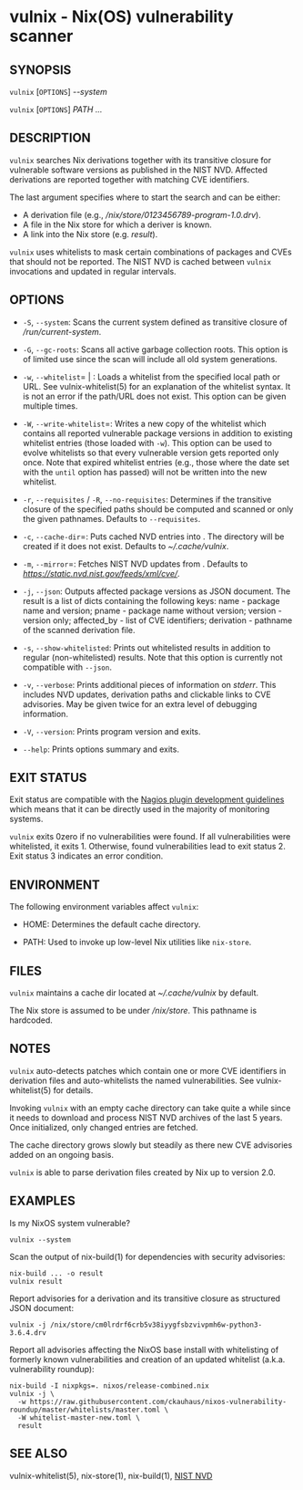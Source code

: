 # vulnix - Nix(OS) vulnerability scanner

## SYNOPSIS

`vulnix` [`OPTIONS`] _--system_

`vulnix` [`OPTIONS`] _PATH_ _..._

## DESCRIPTION

`vulnix` searches Nix derivations together with its transitive closure for
vulnerable software versions as published in the NIST NVD. Affected
derivations are reported together with matching CVE identifiers.

The last argument specifies where to start the search and can be either:

* A derivation file (e.g., _/nix/store/0123456789-program-1.0.drv_).
* A file in the Nix store for which a deriver is known.
* A link into the Nix store (e.g. _result_).

`vulnix` uses whitelists to mask certain combinations of packages and CVEs that
should not be reported. The NIST NVD is cached between `vulnix` invocations and
updated in regular intervals.

## OPTIONS

* `-S`, `--system`:
  Scans the current system defined as transitive closure of
  _/run/current-system_.

* `-G`, `--gc-roots`:
  Scans all active garbage collection roots. This option is of limited use since
  the scan will include all old system generations.

* `-w`, `--whitelist`=<FILE> | <URL>:
  Loads a whitelist from the specified local path or URL. See
  vulnix-whitelist(5) for an explanation of the whitelist syntax. It is not an
  error if the path/URL does not exist. This option can be given multiple times.

* `-W`, `--write-whitelist`=<FILE>:
  Writes a new copy of the whitelist which contains all reported vulnerable
  package versions in addition to existing whitelist entries (those loaded
  with `-w`). This option can be used to evolve whitelists so that every
  vulnerable version gets reported only once. Note that expired whitelist
  entries (e.g., those where the date set with the `until` option has passed)
  will not be written into the new whitelist.

* `-r`, `--requisites` / `-R`, `--no-requisites`:
  Determines if the transitive closure of the specified paths should be
  computed and scanned or only the given pathnames. Defaults to `--requisites`.

* `-c`, `--cache-dir`=<DIRECTORY>:
  Puts cached NVD entries into <DIRECTORY>. The directory will be created if it
  does not exist. Defaults to _~/.cache/vulnix_.

* `-m`, `--mirror`=<URL>:
  Fetches NIST NVD updates from <URL>. Defaults to
  _https://static.nvd.nist.gov/feeds/xml/cve/_.

* `-j`, `--json`:
  Outputs affected package versions as JSON document. The result is a list of
  dicts containing the following keys: name - package name and version; pname -
  package name without version; version - version only; affected_by - list of
  CVE identifiers; derivation - pathname of the scanned derivation file.

* `-s`, `--show-whitelisted`:
  Prints out whitelisted results in addition to regular (non-whitelisted)
  results. Note that this option is currently not compatible with `--json`.

* `-v`, `--verbose`:
  Prints additional pieces of information on _stderr_. This includes NVD
  updates, derivation paths and clickable links to CVE advisories. May be given
  twice for an extra level of debugging information.

* `-V`, `--version`:
  Prints program version and exits.

* `--help`:
  Prints options summary and exits.


## EXIT STATUS

Exit status are compatible with the [Nagios plugin development
guidelines](https://nagios-plugins.org/doc/guidelines.html) which means that it
can be directly used in the majority of monitoring systems.

`vulnix` exits 0zero if no vulnerabilities were found. If all
vulnerabilities were whitelisted, it exits 1. Otherwise, found
vulnerabilities lead to exit status 2. Exit status 3 indicates an error
condition.


## ENVIRONMENT

The following environment variables affect `vulnix`:

* HOME:
  Determines the default cache directory.

* PATH:
  Used to invoke up low-level Nix utilities like `nix-store`.


## FILES ##

`vulnix` maintains a cache dir located at _~/.cache/vulnix_ by default.

The Nix store is assumed to be under _/nix/store_. This pathname is hardcoded.


## NOTES

`vulnix` auto-detects patches which contain one or more CVE identifiers in
derivation files and auto-whitelists the named vulnerabilities. See
vulnix-whitelist(5) for details.

Invoking `vulnix` with an empty cache directory can take quite a while since it
needs to download and process NIST NVD archives of the last 5 years. Once
initialized, only changed entries are fetched.

The cache directory grows slowly but steadily as there new CVE advisories added
on an ongoing basis.

`vulnix` is able to parse derivation files created by Nix up to version 2.0.


## EXAMPLES

Is my NixOS system vulnerable?

```
vulnix --system
```

Scan the output of nix-build(1) for dependencies with security advisories:

```
nix-build ... -o result
vulnix result
```

Report advisories for a derivation and its transitive closure as structured
JSON document:

```
vulnix -j /nix/store/cm0lrdrf6crb5v38iyygfsbzvivpmh6w-python3-3.6.4.drv
```

Report all advisories affecting the NixOS base install with whitelisting of
formerly known vulnerabilities and creation of an updated whitelist (a.k.a.
vulnerability roundup):

```
nix-build -I nixpkgs=. nixos/release-combined.nix
vulnix -j \
  -w https://raw.githubusercontent.com/ckauhaus/nixos-vulnerability-roundup/master/whitelists/master.toml \
  -W whitelist-master-new.toml \
  result
```


## SEE ALSO

vulnix-whitelist(5), nix-store(1), nix-build(1),
[NIST NVD](https://nvd.nist.gov)
